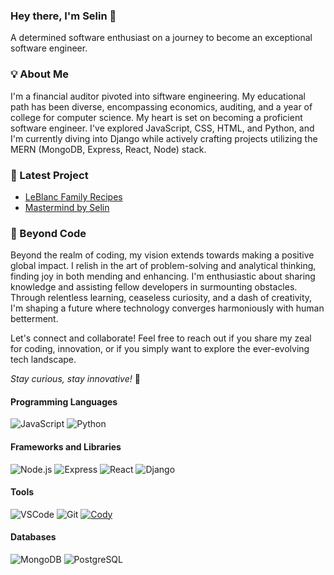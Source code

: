 ### Hey there, I'm Selin 👋

A determined software enthusiast on a journey to become an exceptional software engineer. 

### 💡 About Me

I'm a financial auditor pivoted into siftware engineering. My educational path has been diverse, encompassing economics, auditing, and a year of college for computer science. My heart is set on becoming a proficient software engineer. I've explored JavaScript, CSS, HTML, and Python, and I'm currently diving into Django while actively crafting projects utilizing the MERN (MongoDB, Express, React, Node) stack. 

### 🌟 Latest Project

- [LeBlanc Family Recipes](https://leblanc-recipes-d950544771a6.herokuapp.com/) 
- [Mastermind by Selin](https://b-selin.github.io/mastermind)


### 🚀 Beyond Code

Beyond the realm of coding, my vision extends towards making a positive global impact. I relish in the art of problem-solving and analytical thinking, finding joy in both mending and enhancing. I'm enthusiastic about sharing knowledge and assisting fellow developers in surmounting obstacles. Through relentless learning, ceaseless curiosity, and a dash of creativity, I'm shaping a future where technology converges harmoniously with human betterment.

Let's connect and collaborate! Feel free to reach out if you share my zeal for coding, innovation, or if you simply want to explore the ever-evolving tech landscape.

*Stay curious, stay innovative!* 🌟

#### Programming Languages
![JavaScript](https://img.shields.io/badge/-JavaScript-black?style=flat-square&logo=javascript)
![Python](https://img.shields.io/badge/-Python-black?style=flat-square&logo=python)

#### Frameworks and Libraries
![Node.js](https://img.shields.io/badge/-Node.js-black?style=flat-square&logo=node.js)
![Express](https://img.shields.io/badge/-Express-black?style=flat-square&logo=express)
![React](https://img.shields.io/badge/-React-black?style=flat-square&logo=react)
![Django](https://img.shields.io/badge/-Django-black?style=flat-square&logo=django)

#### Tools
![VSCode](https://img.shields.io/badge/-VSCode-black?style=flat-square&logo=visual-studio-code)
![Git](https://img.shields.io/badge/-Git-black?style=flat-square&logo=git)
[![Cody](https://img.shields.io/badge/Cody-000000?style=for-the-badge)](https://www.sourcegraph.com)

#### Databases
![MongoDB](https://img.shields.io/badge/-MongoDB-black?style=flat-square&logo=mongodb)
![PostgreSQL](https://img.shields.io/badge/-PostgreSQL-black?style=flat-square&logo=postgresql)


<!--
**B-Selin/B-Selin** is a ✨ _special_ ✨ repository because its `README.md` (this file) appears on your GitHub profile.

Here are some ideas to get you started:

- 🔭 I’m currently working on ...
- 🌱 I’m currently learning ...
- 👯 I’m looking to collaborate on ...
- 🤔 I’m looking for help with ...
- 💬 Ask me about ...
- 📫 How to reach me: ...
- 😄 Pronouns: ...
- ⚡ Fun fact: ...
-->

